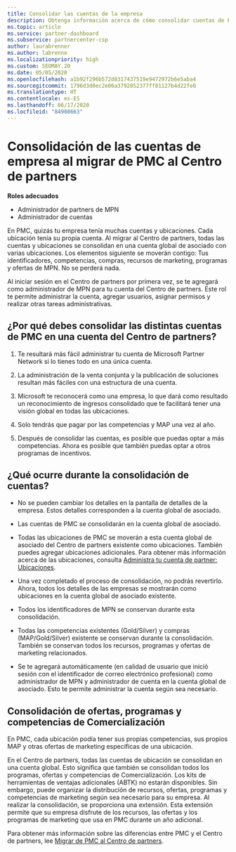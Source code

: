 ```yaml
---
title: Consolidar las cuentas de la empresa
description: Obtenga información acerca de cómo consolidar cuentas de Partner Membership Center (PMC) en una cuenta del Centro de partners. Se aplica a la migración de PMC al Centro de partners.
ms.topic: article
ms.service: partner-dashboard
ms.subservice: partnercenter-csp
author: laurabrenner
ms.author: labrenne
ms.localizationpriority: high
ms.custom: SEOMAY.20
ms.date: 05/05/2020
ms.openlocfilehash: a1b92f296b572d8317437519e9472972b6e5aba4
ms.sourcegitcommit: 1796d3d0ec2e06a3792852377ff81127b4d22fe0
ms.translationtype: HT
ms.contentlocale: es-ES
ms.lasthandoff: 06/17/2020
ms.locfileid: "84908663"
---
```

# <a name="consolidate-your-company-accounts-when-migrating-from-pmc-to-partner-center"></a>Consolidación de las cuentas de empresa al migrar de PMC al Centro de partners

**Roles adecuados**

- Administrador de partners de MPN
- Administrador de cuentas

En PMC, quizás tu empresa tenía muchas cuentas y ubicaciones. Cada ubicación tenía su propia cuenta. Al migrar al Centro de partners, todas las cuentas y ubicaciones se consolidan en una cuenta global de asociado con varias ubicaciones. Los elementos siguiente se moverán contigo: Tus identificadores, competencias, compras, recursos de marketing, programas y ofertas de MPN. No se perderá nada.

Al iniciar sesión en el Centro de partners por primera vez, se te agregará como administrador de MPN para tu cuenta del Centro de partners. Este rol te permite administrar la cuenta, agregar usuarios, asignar permisos y realizar otras tareas administrativas.

## <a name="why-should-you-consolidate-your-multiple-accounts-in-pmc-into-one-account-in-partner-center"></a>¿Por qué debes consolidar las distintas cuentas de PMC en una cuenta del Centro de partners?

1. Te resultará más fácil administrar tu cuenta de Microsoft Partner Network si lo tienes todo en una única cuenta.

2. La administración de la venta conjunta y la publicación de soluciones resultan más fáciles con una estructura de una cuenta.

3. Microsoft te reconocerá como una empresa, lo que dará como resultado un reconocimiento de ingresos consolidado que te facilitará tener una visión global en todas las ubicaciones.  

4. Solo tendrás que pagar por las competencias y MAP una vez al año.

5. Después de consolidar las cuentas, es posible que puedas optar a más competencias. Ahora es posible que también puedas optar a otros programas de incentivos.

## <a name="what-happens-during-consolidation-of-accounts"></a>¿Qué ocurre durante la consolidación de cuentas?

- No se pueden cambiar los detalles en la pantalla de detalles de la empresa. Estos detalles corresponden a la cuenta global de asociado.

- Las cuentas de PMC se consolidarán en la cuenta global de asociado.

- Todas las ubicaciones de PMC se moverán a esta cuenta global de asociado del Centro de partners existente como ubicaciones. También puedes agregar ubicaciones adicionales. Para obtener más información acerca de las ubicaciones, consulta [Administra tu cuenta de partner: Ubicaciones](manage-locations.md).

- Una vez completado el proceso de consolidación, no podrás revertirlo. Ahora, todos los detalles de las empresas se mostrarán como ubicaciones en la cuenta global de asociado existente. 

- Todos los identificadores de MPN se conservan durante esta consolidación.

- Todas las competencias existentes (Gold/Silver) y compras (MAP/Gold/Silver) existente se conservan durante la consolidación. También se conservan todos los recursos, programas y ofertas de marketing relacionados.

- Se te agregará automáticamente (en calidad de usuario que inició sesión con el identificador de correo electrónico profesional) como administrador de MPN y administrador de cuenta en la cuenta global de asociado. Esto te permite administrar la cuenta según sea necesario.

## <a name="consolidating-your-go-to-market-offers-programs-and-competencies"></a>Consolidación de ofertas, programas y competencias de Comercialización

En PMC, cada ubicación podía tener sus propias competencias, sus propios MAP y otras ofertas de marketing específicas de una ubicación.

En el Centro de partners, todas las cuentas de ubicación se consolidan en una cuenta global. Esto significa que también se consolidan todos los programas, ofertas y competencias de Comercialización. Los kits de herramientas de ventajas adicionales (ABTK) no estarán disponibles. Sin embargo, puede organizar la distribución de recursos, ofertas, programas y competencias de marketing según sea necesario para su empresa. Al realizar la consolidación, se proporciona una extensión. Esta extensión permite que su empresa disfrute de los recursos, las ofertas y los programas de marketing que usa en PMC durante un año adicional.

Para obtener más información sobre las diferencias entre PMC y el Centro de partners, lee [Migrar de PMC al Centro de partners](guide-to-migration.md).
